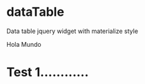 # dataTable
Data table jquery widget with materialize style

Hola Mundo

<h1>Test 1............</h1>
